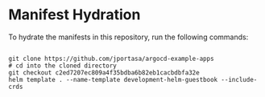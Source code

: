 
# Manifest Hydration

To hydrate the manifests in this repository, run the following commands:

```shell

git clone https://github.com/jportasa/argocd-example-apps
# cd into the cloned directory
git checkout c2ed7207ec809a4f35bdba6b82eb1cacbdbfa32e
helm template . --name-template development-helm-guestbook --include-crds
```